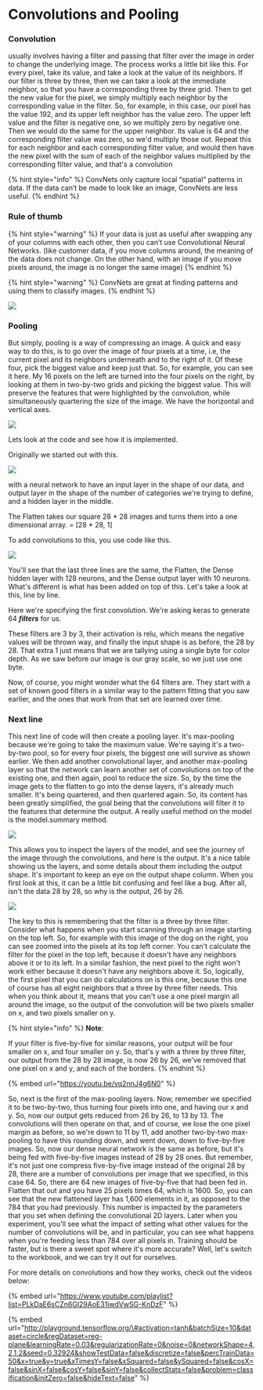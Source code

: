# Convolutions and Pooling

### Convolution

usually involves having a filter and passing that filter over the image in order to change the underlying image. The process works a little bit like this. For every pixel, take its value, and take a look at the value of its neighbors. If our filter is three by three, then we can take a look at the immediate neighbor, so that you have a corresponding three by three grid. Then to get the new value for the pixel, we simply multiply each neighbor by the corresponding value in the filter. So, for example, in this case, our pixel has the value 192, and its upper left neighbor has the value zero. The upper left value and the filter is negative one, so we multiply zero by negative one. Then we would do the same for the upper neighbor. Its value is 64 and the corresponding filter value was zero, so we'd multiply those out. Repeat this for each neighbor and each corresponding filter value, and would then have the new pixel with the sum of each of the neighbor values multiplied by the corresponding filter value, and that's a convolution



{% hint style="info" %}
ConvNets only capture local “spatial” patterns in data. If the data can’t be made to look like an image, ConvNets are less useful.
{% endhint %}

### Rule of thumb

{% hint style="warning" %}
If your data is just as useful after swapping any of your columns with each other, then you can’t use Convolutional Neural Networks. \(like customer data, if you move columns around, the meaning of the data does not change. On the other hand, with an image if you move pixels around, the image is no longer the same image\)
{% endhint %}

{% hint style="warning" %}
ConvNets are great at finding patterns and using them to classify images.
{% endhint %}



![](../.gitbook/assets/image%20%2831%29.png)

### Pooling

But simply, pooling is a way of compressing an image. A quick and easy way to do this, is to go over the image of four pixels at a time, i.e, the current pixel and its neighbors underneath and to the right of it. Of these four, pick the biggest value and keep just that. So, for example, you can see it here. My 16 pixels on the left are turned into the four pixels on the right, by looking at them in two-by-two grids and picking the biggest value. This will preserve the features that were highlighted by the convolution, while simultaneously quartering the size of the image. We have the horizontal and vertical axes.

![](../.gitbook/assets/image%20%286%29.png)

Lets look at the code and see how it is implemented.

Originally we started out with this.

![](../.gitbook/assets/image%20%281%29.png)

with a neural network to have an input layer in the shape of our data, and output layer in the shape of the number of categories we're trying to define, and a hidden layer in the middle. 

The Flatten takes our square 28 \* 28 images and turns them into a one dimensional array. = \[28 \* 28, 1\]

To add convolutions to this, you use code like this. 

![](../.gitbook/assets/image%20%2847%29.png)

You'll see that the last three lines are the same, the Flatten, the Dense hidden layer with 128 neurons, and the Dense output layer with 10 neurons. What's different is what has been added on top of this. Let's take a look at this, line by line. 

Here we're specifying the first convolution. We're asking keras to generate 64 _**filters**_ for us. 

These filters are 3 by 3, their activation is relu, which means the negative values will be thrown way, and finally the input shape is as before, the 28 by 28. That extra 1 just means that we are tallying using a single byte for color depth. As we saw before our image is our gray scale, so we just use one byte. 

Now, of course, you might wonder what the 64 filters are. They start with a set of known good filters in a similar way to the pattern fitting that you saw earlier, and the ones that work from that set are learned over time.

### Next line

This next line of code will then create a pooling layer. It's max-pooling because we're going to take the maximum value. We're saying it's a two-by-two pool, so for every four pixels, the biggest one will survive as shown earlier. We then add another convolutional layer, and another max-pooling layer so that the network can learn another set of convolutions on top of the existing one, and then again, pool to reduce the size. So, by the time the image gets to the flatten to go into the dense layers, it's already much smaller. It's being quartered, and then quartered again. So, its content has been greatly simplified, the goal being that the convolutions will filter it to the features that determine the output. A really useful method on the model is the model.summary method.

![](../.gitbook/assets/image%20%2813%29.png)

This allows you to inspect the layers of the model, and see the journey of the image through the convolutions, and here is the output. It's a nice table showing us the layers, and some details about them including the output shape. It's important to keep an eye on the output shape column. When you first look at this, it can be a little bit confusing and feel like a bug. After all, isn't the data 28 by 28, so why is the output, 26 by 26. 

![](../.gitbook/assets/image%20%288%29.png)

The key to this is remembering that the filter is a three by three filter. Consider what happens when you start scanning through an image starting on the top left. So, for example with this image of the dog on the right, you can see zoomed into the pixels at its top left corner. You can't calculate the filter for the pixel in the top left, because it doesn't have any neighbors above it or to its left. In a similar fashion, the next pixel to the right won't work either because it doesn't have any neighbors above it. So, logically, the first pixel that you can do calculations on is this one, because this one of course has all eight neighbors that a three by three filter needs. This when you think about it, means that you can't use a one pixel margin all around the image, so the output of the convolution will be two pixels smaller on x, and two pixels smaller on y.

{% hint style="info" %}
**Note**:

If your filter is five-by-five for similar reasons, your output will be four smaller on x, and four smaller on y. So, that's y with a three by three filter, our output from the 28 by 28 image, is now 26 by 26, we've removed that one pixel on x and y, and each of the borders.
{% endhint %}

{% embed url="https://youtu.be/vq2nnJ4g6N0" %}

So, next is the first of the max-pooling layers. Now, remember we specified it to be two-by-two, thus turning four pixels into one, and having our x and y. So, now our output gets reduced from 26 by 26, to 13 by 13. The convolutions will then operate on that, and of course, we lose the one pixel margin as before, so we're down to 11 by 11, add another two-by-two max-pooling to have this rounding down, and went down, down to five-by-five images. So, now our dense neural network is the same as before, but it's being fed with five-by-five images instead of 28 by 28 ones. But remember, it's not just one compress five-by-five image instead of the original 28 by 28, there are a number of convolutions per image that we specified, in this case 64. So, there are 64 new images of five-by-five that had been fed in. Flatten that out and you have 25 pixels times 64, which is 1600. So, you can see that the new flattened layer has 1,600 elements in it, as opposed to the 784 that you had previously. This number is impacted by the parameters that you set when defining the convolutional 2D layers. Later when you experiment, you'll see what the impact of setting what other values for the number of convolutions will be, and in particular, you can see what happens when you're feeding less than 784 over all pixels in. Training should be faster, but is there a sweet spot where it's more accurate? Well, let's switch to the workbook, and we can try it out for ourselves.

For more details on convolutions and how they works, check out the videos below:

{% embed url="https://www.youtube.com/playlist?list=PLkDaE6sCZn6Gl29AoE31iwdVwSG-KnDzF" %}



{% embed url="http://playground.tensorflow.org/\#activation=tanh&batchSize=10&dataset=circle&regDataset=reg-plane&learningRate=0.03&regularizationRate=0&noise=0&networkShape=4,2,1,2&seed=0.32924&showTestData=false&discretize=false&percTrainData=50&x=true&y=true&xTimesY=false&xSquared=false&ySquared=false&cosX=false&sinX=false&cosY=false&sinY=false&collectStats=false&problem=classification&initZero=false&hideText=false" %}





